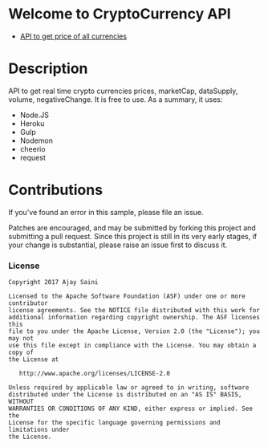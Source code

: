 # Welcome to CryptoCurrency API

* [API to get price of all currencies](https://cryptocurrency-api.herokuapp.com/ticker)

# Description

API to get real time crypto currencies prices, marketCap, dataSupply, volume, negativeChange. It is free to use. As a summary, it uses:

* Node.JS
* Heroku
* Gulp
* Nodemon
* cheerio
* request

# Contributions

If you've found an error in this sample, please file an issue.

Patches are encouraged, and may be submitted by forking this project and submitting a pull request. Since this project is still in its very early stages, if your change is substantial, please raise an issue first to discuss it.

### License

```
Copyright 2017 Ajay Saini

Licensed to the Apache Software Foundation (ASF) under one or more contributor
license agreements. See the NOTICE file distributed with this work for
additional information regarding copyright ownership. The ASF licenses this
file to you under the Apache License, Version 2.0 (the "License"); you may not
use this file except in compliance with the License. You may obtain a copy of
the License at

   http://www.apache.org/licenses/LICENSE-2.0

Unless required by applicable law or agreed to in writing, software
distributed under the License is distributed on an "AS IS" BASIS, WITHOUT
WARRANTIES OR CONDITIONS OF ANY KIND, either express or implied. See the
License for the specific language governing permissions and limitations under
the License.
```
